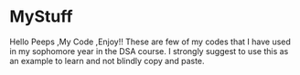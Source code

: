 # MyStuff
Hello Peeps ,My Code ,Enjoy!!
These are few of my codes that I have used in my sophomore year in the DSA course.
I strongly suggest to use this as an example to learn and not blindly copy and paste.
